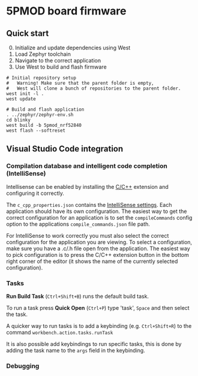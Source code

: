 # 5PMOD board firmware

## Quick start
0. Initialize and update dependencies using West
1. Load Zephyr toolchain
2. Navigate to the correct application 
3. Use West to build and flash firmware

```
# Initial repository setup
#   Warning! Make sure that the parent folder is empty,
#   West will clone a bunch of repositories to the parent folder. 
west init -l .
west update

# Build and flash application
. ../zephyr/zephyr-env.sh
cd blinky
west build -b 5pmod_nrf52840
west flash --softreset
```

## Visual Studio Code integration
### Compilation database and intelligent code completion (IntelliSense)
Intellisense can be enabled by installing the [C/C++](https://marketplace.visualstudio.com/items?itemName=ms-vscode.cpptools) extension and configuring it correctly.

The `c_cpp_properties.json` contains the [IntelliSense settings](https://code.visualstudio.com/docs/cpp/c-cpp-properties-schema-reference). Each application should have its own configuration. The easiest way to get the correct configuration for an application is to set the `compileCommands` config option to the applications `compile_commands.json` file path.

For IntelliSense to work correctly you must also select the correct configuration for the application you are viewing. To select a configuration, make sure you have a .c/.h file open from the application. The easiest way to pick configuration is to press the C/C++ extension button in the bottom right corner of the editor (it shows the name of the currently selected configuration).

### Tasks
**Run Build Task** (`Ctrl+Shift+B`) runs the default build task.

To run a task press **Quick Open** (`Ctrl+P`) type 'task', `Space` and then select the task.

A quicker way to run tasks is to add a keybinding (e.g. `Ctrl+Shift+R`) to the command `workbench.action.tasks.runTask` 

It is also possible add keybindings to run specific tasks, this is done by adding the task name to the `args` field in the keybinding.

### Debugging

